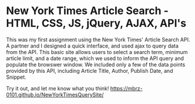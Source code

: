 # New York Times Article Search - HTML, CSS, JS, jQuery, AJAX, API's

This was my first assignment using the New York Times' Article Search API. A partner and I designed a quick interface, and used ajax to query data from the API. This basic site allows users to select a search term, minimum article limit, and a date range, which we used to inform the API query and populate the browswer window. We included only a few of the data points provided by this API, including Article Title, Author, Publish Date, and Snippet.

Try it out, and let me know what you think! https://mbrz-0101.github.io/NewYorkTimesQuerySite/
